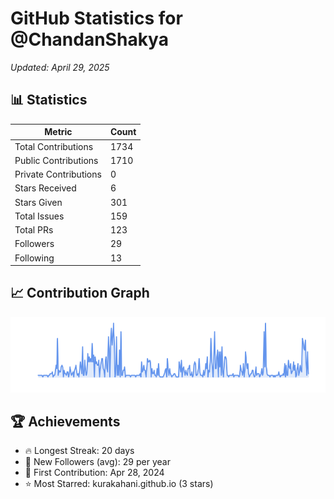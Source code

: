 # GitHub Statistics for @ChandanShakya
*Updated: April 29, 2025*

## 📊 Statistics
| Metric | Count |
|--------|--------|
| Total Contributions | 1734 |
| Public Contributions | 1710 |
| Private Contributions | 0 |
| Stars Received | 6 |
| Stars Given | 301 |
| Total Issues | 159 |
| Total PRs | 123 |
| Followers | 29 |
| Following | 13 |

## 📈 Contribution Graph

![Contribution Graph](./contribution_graph.png)

## 🏆 Achievements

- 🔥 Longest Streak: 20 days
- 👥 New Followers (avg): 29 per year
- 📅 First Contribution: Apr 28, 2024
- ⭐ Most Starred: kurakahani.github.io (3 stars)

